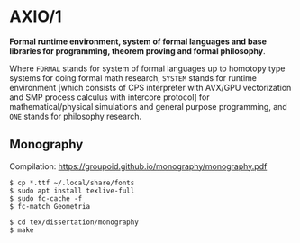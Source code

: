 AXIO/1
======

<b>Formal runtime environment,
   system of formal languages and base libraries
   for programming, theorem proving and formal philosophy</b>.

Where `FORMAL` stands for system of formal languages up to homotopy type systems
for doing formal math research, `SYSTEM` stands for runtime environment [which
consists of CPS interpreter with AVX/GPU vectorization and SMP process calculus
with intercore protocol] for mathematical/physical simulations and general
purpose programming, and `ONE` stands for philosophy research.

Monography
----------

Compilation: https://groupoid.github.io/monography/monography.pdf

```
$ cp *.ttf ~/.local/share/fonts
$ sudo apt install texlive-full
$ sudo fc-cache -f
$ fc-match Geometria
```

```
$ cd tex/dissertation/monography
$ make
```

